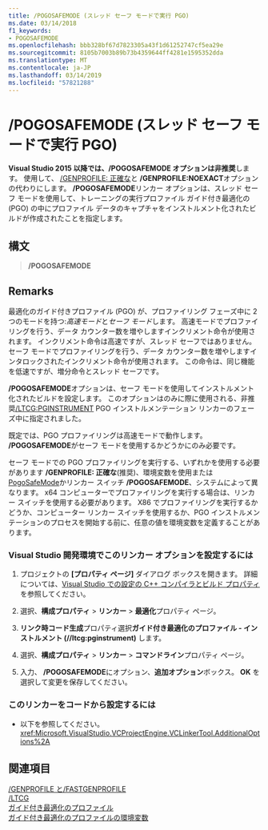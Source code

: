 ```yaml
---
title: /POGOSAFEMODE (スレッド セーフ モードで実行 PGO)
ms.date: 03/14/2018
f1_keywords:
- POGOSAFEMODE
ms.openlocfilehash: bbb328bf67d7823305a43f1d61252747cf5ea29e
ms.sourcegitcommit: 8105b7003b89b73b4359644ff4281e1595352dda
ms.translationtype: MT
ms.contentlocale: ja-JP
ms.lasthandoff: 03/14/2019
ms.locfileid: "57821288"
---
```

# <a name="pogosafemode-run-pgo-in-thread-safe-mode"></a>/POGOSAFEMODE (スレッド セーフ モードで実行 PGO)

**Visual Studio 2015 以降では、/POGOSAFEMODE オプションは非推奨**します。 使用して、 [/GENPROFILE: 正確な](genprofile-fastgenprofile-generate-profiling-instrumented-build.md)と **/GENPROFILE:NOEXACT**オプションの代わりにします。 **/POGOSAFEMODE**リンカー オプションは、スレッド セーフ モードを使用して、トレーニングの実行プロファイル ガイド付き最適化の (PGO) の中にプロファイル データのキャプチャをインストルメント化されたビルドが作成されたことを指定します。

## <a name="syntax"></a>構文

> **/POGOSAFEMODE**

## <a name="remarks"></a>Remarks

最適化のガイド付きプロファイル (PGO) が、プロファイリング フェーズ中に 2 つのモードを持つ:*高速モード*と*セーフ モード*します。 高速モードでプロファイリングを行う、データ カウンター数を増やしますインクリメント命令が使用されます。 インクリメント命令は高速ですが、スレッド セーフではありません。 セーフ モードでプロファイリングを行う、データ カウンター数を増やしますインタロックされたインクリメント命令が使用されます。 この命令は、同じ機能を低速ですが、増分命令とスレッド セーフです。

**/POGOSAFEMODE**オプションは、セーフ モードを使用してインストルメント化されたビルドを設定します。 このオプションはのみに際に使用される、非推奨[/LTCG:PGINSTRUMENT](ltcg-link-time-code-generation.md) PGO インストルメンテーション リンカーのフェーズ中に指定されました。

既定では、PGO プロファイリングは高速モードで動作します。 **/POGOSAFEMODE**がセーフ モードを使用するかどうかにのみ必要です。

セーフ モードでの PGO プロファイリングを実行する、いずれかを使用する必要があります **/GENPROFILE: 正確な**(推奨)、環境変数を使用または[PogoSafeMode](../environment-variables-for-profile-guided-optimizations.md)かリンカー スイッチ **/POGOSAFEMODE**、システムによって異なります。 x64 コンピューターでプロファイリングを実行する場合は、リンカー スイッチを使用する必要があります。 X86 でプロファイリングを実行するかどうか、コンピューター リンカー スイッチを使用するか、PGO インストルメンテーションのプロセスを開始する前に、任意の値を環境変数を定義することがあります。

### <a name="to-set-this-linker-option-in-the-visual-studio-development-environment"></a>Visual Studio 開発環境でこのリンカー オプションを設定するには

1. プロジェクトの **[プロパティ ページ]** ダイアログ ボックスを開きます。 詳細については、[Visual Studio での設定の C++ コンパイラとビルド プロパティ](../working-with-project-properties.md)を参照してください。

1. 選択、**構成プロパティ** > **リンカー** > **最適化**プロパティ ページ。

1. **リンク時コード生成**プロパティ選択**ガイド付き最適化のプロファイル - インストルメント (//ltcg:pginstrument)** します。

1. 選択、**構成プロパティ** > **リンカー** > **コマンドライン**プロパティ ページ。

1. 入力、 **/POGOSAFEMODE**にオプション、**追加オプション**ボックス。 **OK** を選択して変更を保存してください。

### <a name="to-set-this-linker-option-programmatically"></a>このリンカーをコードから設定するには

- 以下を参照してください。<xref:Microsoft.VisualStudio.VCProjectEngine.VCLinkerTool.AdditionalOptions%2A>

## <a name="see-also"></a>関連項目

[/GENPROFILE と/FASTGENPROFILE](genprofile-fastgenprofile-generate-profiling-instrumented-build.md)<br/>
[/LTCG](ltcg-link-time-code-generation.md)<br/>
[ガイド付き最適化のプロファイル](../profile-guided-optimizations.md)<br/>
[ガイド付き最適化のプロファイルの環境変数](../environment-variables-for-profile-guided-optimizations.md)<br/>

